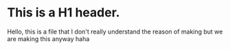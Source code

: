 # This is a H1 header.

Hello, this is a file that I don't really understand the reason of making but we are making this anyway haha
